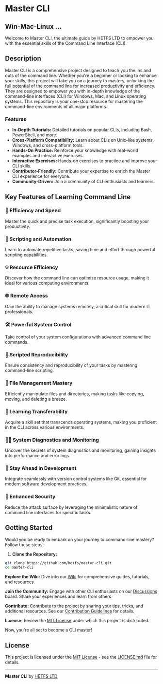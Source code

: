 # Master CLI
## Win-Mac-Linux ...

Welcome to Master CLI, the ultimate guide by HETFS LTD to empower you with the essential skills of the Command Line Interface (CLI).

## Description

Master CLI is a comprehensive project designed to teach you the ins and outs of the command line. Whether you're a beginner or looking to enhance your skills, this project will take you on a journey to mastery, unlocking the full potential of the command line for increased productivity and efficiency.
They are designed to empower you with in-depth knowledge of the command-line interfaces (CLI) for Windows, Mac, and Linux operating systems. This repository is your one-stop resource for mastering the command-line environments of all major platforms.

### Features

- **In-Depth Tutorials:** Detailed tutorials on popular CLIs, including Bash, PowerShell, and more.
- **Cross-Platform Compatibility:** Learn about CLIs on Unix-like systems, Windows, and cross-platform tools.
- **Hands-On Practice:** Reinforce your knowledge with real-world examples and interactive exercises.
- **Interactive Exercises:** Hands-on exercises to practice and improve your CLI skills.
- **Contributor-Friendly:** Contribute your expertise to enrich the Master CLI experience for everyone.
- **Community-Driven:** Join a community of CLI enthusiasts and learners.

## Key Features of Learning Command Line

### 🚀 Efficiency and Speed

Master the quick and precise task execution, significantly boosting your productivity.

### 🤖 Scripting and Automation

Learn to automate repetitive tasks, saving time and effort through powerful scripting capabilities.

### 💡 Resource Efficiency

Discover how the command line can optimize resource usage, making it ideal for various computing environments.

### 🌐 Remote Access

Gain the ability to manage systems remotely, a critical skill for modern IT professionals.

### 🛠 Powerful System Control

Take control of your system configurations with advanced command line commands.

### 🔄 Scripted Reproducibility

Ensure consistency and reproducibility of your tasks by mastering command-line scripting.

### 📂 File Management Mastery

Efficiently manipulate files and directories, making tasks like copying, moving, and deleting a breeze.

### 🔄 Learning Transferability

Acquire a skill set that transcends operating systems, making you proficient in the CLI across various environments.

### 🕵️‍♂️ System Diagnostics and Monitoring

Uncover the secrets of system diagnostics and monitoring, gaining insights into performance and error logs.

### 🚀 Stay Ahead in Development

Integrate seamlessly with version control systems like Git, essential for modern software development practices.

### 🔐 Enhanced Security

Reduce the attack surface by leveraging the minimalistic nature of command line interfaces for specific tasks.

## Getting Started

Would you be ready to embark on your journey to command-line mastery? Follow these steps:

1. **Clone the Repository:**
  
  ```bash
  git clone https://github.com/hetfs/master-cli.git
  cd master-cli
  ```
  

**Explore the Wiki:**
Dive into our [Wiki](wiki-link) for comprehensive guides, tutorials, and resources.

**Join the Community:**
Engage with other CLI enthusiasts on our [Discussions](discussions-link) board. Share your experiences and learn from others.

**Contribute:**
Contribute to the project by sharing your tips, tricks, and additional resources. See our [Contribution Guidelines](contribution-link) for details.

**License:**
Review the [MIT License](license-link) under which this project is distributed.

Now, you're all set to become a CLI master!

## License

This project is licensed under the [MIT License](license-link) - see the [LICENSE.md](LICENSE.md) file for details.

---

**Master CLI** by [HETFS LTD](https://github.com/hetfs)
